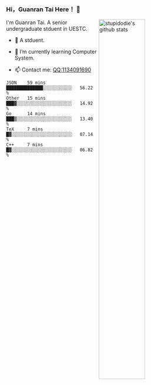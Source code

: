 ### Hi，Guanran Tai Here！ 👋

<!--
**stupidodie/stupidodie** is a ✨ _special_ ✨ repository because its `README.md` (this file) appears on your GitHub profile.

Here are some ideas to get you started:

- 🔭 I’m currently working on ...
- 🌱 I’m currently learning ...
- 👯 I’m looking to collaborate on ...
- 🤔 I’m looking for help with ...
- 💬 Ask me about ...
- 📫 How to reach me: ...
- 😄 Pronouns: ...
- ⚡ Fun fact: ...
-->

<img align="right" alt="stupidodie's github stats" width="50%" src="https://github-readme-stats.vercel.app/api?username=stupidodie&show_icons=true">

I'm Guanran Tai. A senior undergraduate stduent in UESTC.

- 🔭 A stduent.

- 🌱 I’m currently learning Computer System.

- 📫 Contact me: [QQ:1134091690](http://wpa.qq.com/msgrd?v=3&uin=1134091690&site=qq&menu=yes)


<!--START_SECTION:top-followers-->
<!--END_SECTION:top-followers-->

<!--START_SECTION:waka-->
```text
JSON    59 mins         ██████████████░░░░░░░░░░░   56.22 % 
Other   15 mins         ███▓░░░░░░░░░░░░░░░░░░░░░   14.92 % 
Go      14 mins         ███▒░░░░░░░░░░░░░░░░░░░░░   13.40 % 
TeX     7 mins          █▓░░░░░░░░░░░░░░░░░░░░░░░   07.14 % 
C++     7 mins          █▓░░░░░░░░░░░░░░░░░░░░░░░   06.82 % 
```
<!--END_SECTION:waka-->
